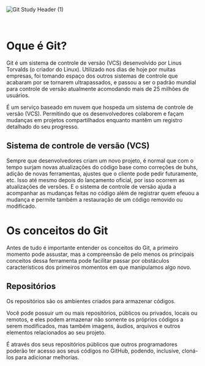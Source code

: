 ![Git Study Header (1)](https://user-images.githubusercontent.com/124086216/221045132-16e8a662-d58c-42c9-97c3-c6fec965732c.png)

<br>

# Oque é Git?
Git é um sistema de controle de versão (VCS) desenvolvido por Linus Torvalds (o criador do Linux).
Utilizado nos dias de hoje por muitas empresas, foi tomando espaço dos outros sistemas de controle que acabaram por se tornarem ultrapassados, e passou a ser o padrão mundial para controle de versão atualmente acomodando mais de 25 milhões de usuários.

É um serviço baseado em nuvem que hospeda um sistema de controle de versão (VCS). 
Permitindo que os desenvolvedores colaborem e façam mudanças em projetos compartilhados enquanto mantêm um registro detalhado do seu progresso.

<h2>Sistema de controle de versão (VCS) </h2>

Sempre que desenvolvedores criam um novo projeto, é normal que com o tempo surjam novas atualizações do código base como correções de buhs, adição de novas ferramentas, ajustes
que o cliente pode pedir futuramente, etc. Isso até mesmo depois do lançamento oficial, por isso ocorrem as atualizações de versões. E o sistema de controle de versão ajuda
a acompanhar as mudanças feitas no código além de registrar quem efeuou a mudança e permite também a restauração de um código removido ou modificado.

# Os conceitos do Git

Antes de tudo é importante entender os conceitos do Git, a primeiro momento pode assustar, mas a compreensão de pelo menos os principais conceitos dessa ferramenta
pode facilitar passar por obstáculos característicos dos primeiros momentos em que manipulamos algo novo.

<h2> Repositórios </h2>

Os repositórios são os ambientes criados para armazenar códigos.

Você pode possuir um ou mais repositórios, públicos ou privados, locais ou remotos, e eles podem armazenar não somente os próprios códigos a serem modificados, mas também imagens, áudios, arquivos e outros elementos relacionados ao seu projeto.

É através dos seus repositórios públicos que outros programadores poderão ter acesso aos seus códigos no GitHub, podendo, inclusive, cloná-los para adicionar melhorias.

